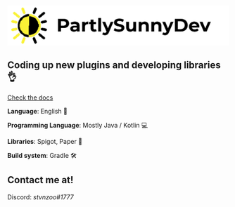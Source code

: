 ![](https://github.com/PartlySunnyDev/.github/blob/main/PartlySunny%20Banner.png)
## Coding up new plugins and developing libraries 👌
[Check the docs](https://partlysunnydev.mintlify.app)

**Language**: English 📖

**Programming Language**: Mostly Java / Kotlin 💻

**Libraries**: Spigot, Paper 📝

**Build system**: Gradle 🛠️


## Contact me at!
Discord: *stvnzoo#1777*
